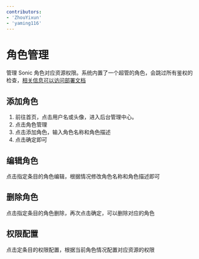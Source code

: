 ```yaml
---
contributors:
- 'ZhouYixun'
- 'yaming116'
---
```


# 角色管理

管理 Sonic 角色对应资源权限。系统内置了一个超管的角色，会跳过所有鉴权的检查，[相关信息可以访问部署文档](https://soniccloudorg.github.io/deploy/back-end-deploy.html)

## 添加角色

1. 前往首页，点击用户名或头像，进入后台管理中心。
2. 点击角色管理
3. 点击添加角色，输入角色名称和角色描述
4. 点击确定即可

## 编辑角色

点击指定条目的角色编辑，根据情况修改角色名称和角色描述即可

## 删除角色

点击指定条目的角色删除，再次点击确定，可以删除对应的角色

## 权限配置

点击定条目的权限配置，根据当前角色情况配置对应资源的权限